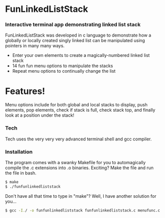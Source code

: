 # FunLinkedListStack

### Interactive terminal app demonstrating linked list stack

FunLinkedListStack was developed in c language to demonstrate how a globally or locally created singly linked list can be manipulated using pointers in many many ways.

- Enter your own elements to create a magically-numbered linked list stack
- 14 fun fun menu options to manipulate the stacks
- Repeat menu options to continually change the list

# Features!

Menu options include for both global and local stacks to display, push elements, pop elements, check if stack is full, check stack top, and finally look at a position under the stack!

### Tech

Tech uses the very very very advanced terminal shell and gcc compiler.

### Installation

The program comes with a swanky Makefile for you to automagically compile the .c extensions into .o binaries. Exciting? Make the file and run the file in bash.

```sh
$ make
$ ./funfunlinkedliststack
```

Don't have all that time to type in "make"? Well, I have another solution for you...

```sh
$ gcc -I./ -o funfunlinkedliststack funfunlinkedliststack.c menufunc.c func.c
```

